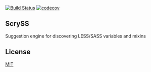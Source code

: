 [![Build Status](https://travis-ci.org/ovidiubute/scryss.svg?branch=master)](https://travis-ci.org/ovidiubute/scryss) [![codecov](https://codecov.io/gh/ovidiubute/scryss/branch/master/graph/badge.svg)](https://codecov.io/gh/ovidiubute/scryss)

## ScrySS
Suggestion engine for discovering LESS/SASS variables and mixins

## License
[MIT](https://github.com/ovidiubute/scryss/blob/master/LICENSE)
